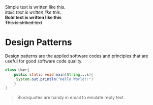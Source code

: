 Simple text is written like this.  
_italic text is written like this._  
**Bold text is written like this**  
~~This is striked text~~  

# Design Patterns
Design patterns are the applied software codes and principles that are useful for good software code quality.

```java
class User{
    public static void main(String...s){
     System.out.println("Hello World!!")
    }
}
```
>Blockquotes are handy in email to emulate reply text.

